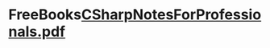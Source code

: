 # FreeBooks[CSharpNotesForProfessionals.pdf](https://github.com/cassi-dev/FreeBooks/files/7891754/CSharpNotesForProfessionals.pdf)
